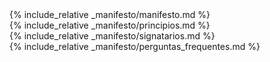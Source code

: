 <main class="manifest">
    <section class="manifest__introduction">
        <div markdown="1" class="manifest__definition container-wrapper">
            {% include_relative _manifesto/manifesto.md %}
        </div>
    </section>
    <section class="manifest__principles">
        <div markdown="1" class="container-wrapper">
            {% include_relative _manifesto/principios.md %}
        </div>
    </section>
    <section class="manifest__assigners">
        <div markdown="1" class="container-wrapper">
            {% include_relative _manifesto/signatarios.md %}
        </div>
    </section>
    <section class="faq">
        <div markdown="0" class="container-wrapper">
            {% include_relative _manifesto/perguntas_frequentes.md %}
        </div>
    </section>
</main>